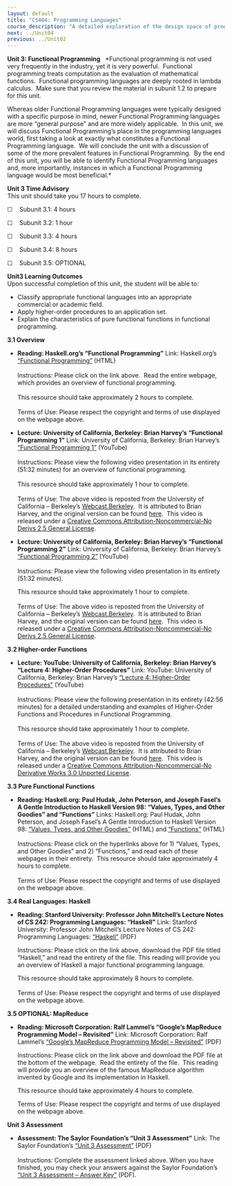 ```yaml
---
layout: default
title: "CS404: Programming Languages"
course_description: "A detailed exploration of the design space of programming languages, including the functional, imperative, logic and object-oriented programming languages."
next: ../Unit04
previous: ../Unit02
---
```

**Unit 3: Functional Programming** <span id="3"></span> 
*Functional programming is not used very frequently in the industry, yet
it is very powerful.  Functional programming treats computation as the
evaluation of mathematical functions.  Functional programming languages
are deeply rooted in lambda calculus.  Make sure that you review the
material in subunit 1.2 to prepare for this unit.  
  
 Whereas older Functional Programming languages were typically designed
with a specific purpose in mind, newer Functional Programming languages
are more “general purpose” and are more widely applicable.  In this
unit, we will discuss Functional Programming’s place in the programming
languages world, first taking a look at exactly what constitutes a
Functional Programming language.  We will conclude the unit with a
discussion of some of the more prevalent features in Functional
Programming.  By the end of this unit, you will be able to identify
Functional Programming languages and, more importantly, instances in
which a Functional Programming language would be most beneficial.*

**Unit 3 Time Advisory**  
This unit should take you 17 hours to complete.  
  
 ☐    Subunit 3.1: 4 hours  
  
 ☐    Subunit 3.2: 1 hour  
  
 ☐    Subunit 3.3: 4 hours  
  
 ☐    Subunit 3.4: 8 hours  
  
 ☐    Subunit 3.5: OPTIONAL

**Unit3 Learning Outcomes**  
Upon successful completion of this unit, the student will be able to:  
-   Classify appropriate functional languages into an appropriate
    commercial or academic field.
-   Apply higher-order procedures to an application set.
-   Explain the characteristics of pure functional functions in
    functional programming.

**3.1 Overview** <span id="3.1"></span> 
-   **Reading: Haskell.org’s “Functional Programming”**
    Link: Haskell.org’s [“Functional
    Programming”](http://www.haskell.org/haskellwiki/Functional_programming)
    (HTML)  
        
     Instructions: Please click on the link above.  Read the entire
    webpage, which provides an overview of functional programming.  
        
     This resource should take approximately 2 hours to complete.  
        
     Terms of Use: Please respect the copyright and terms of use
    displayed on the webpage above.

-   **Lecture: University of California, Berkeley: Brian Harvey’s
    “Functional Programming 1”**
    Link: University of California, Berkeley: Brian Harvey’s
    [“Functional Programming
    1”](http://www.youtube.com/watch?v=9gIK3TKOuLs) (YouTube)  
        
     Instructions: Please view the following video presentation in its
    entirety (51:32 minutes) for an overview of functional
    programming.   
        
     This resource should take approximately 1 hour to complete.  
        
     Terms of Use: The above video is reposted from the University of
    California –
    Berkeley’s [Webcast.Berkeley](http://webcast.berkeley.edu/).  It is
    attributed to Brian Harvey, and the original version can be
    found [here](http://academicearth.org/lectures/functional-programming-i). 
    This video is released under a [Creative Commons
    Attribution-Noncommercial-No Derivs 2.5 General
    License](http://creativecommons.org/licenses/by-nc-nd/2.5/).

-   **Lecture: University of California, Berkeley: Brian Harvey’s
    “Functional Programming 2”**
    Link: University of California, Berkeley: Brian Harvey’s
    [“Functional Programming
    2”](http://www.youtube.com/watch?v=HFxGVf3KAto&list=PLB2F911C1EE370DFF&index=2&feature=plpp_video)
    (YouTube)  
        
     Instructions: Please view the following video presentation in its
    entirety (51:32 minutes).   
      
     This resource should take approximately 1 hour to complete.  
        
     Terms of Use: The above video is reposted from the University of
    California –
    Berkeley’s [Webcast.Berkeley](http://webcast.berkeley.edu/).  It is
    attributed to Brian Harvey, and the original version can be
    found [here](http://www.academicearth.org/lectures/functional-programming-ii). 
    This video is released under a [Creative Commons
    Attribution-Noncommercial-No Derivs 2.5 General
    License](http://creativecommons.org/licenses/by-nc-nd/2.5/).

**3.2 Higher-order Functions** <span id="3.2"></span> 
-   **Lecture: YouTube: University of California, Berkeley: Brian
    Harvey’s “Lecture 4: Higher-Order Procedures”**
    Link: YouTube: University of California, Berkeley: Brian Harvey’s
    [“Lecture 4: Higher-Order
    Procedures”](http://www.youtube.com/watch?v=dwnKZaMVnLg) (YouTube)  
        
     Instructions: Please view the following presentation in its
    entirety (42:56 minutes) for a detailed understanding and examples
    of Higher-Order Functions and Procedures in Functional
    Programming.   
        
     This resource should take approximately 1 hour to complete.  
        
     Terms of Use: The above video is reposted from the University of
    California – Berkeley’s
    [Webcast.Berkeley](http://webcast.berkeley.edu/).  It is attributed
    to Brian Harvey, and the original version can be found
    [here](http://www.youtube.com/redirect?q=http%3A%2F%2Fwww.youtube.com%2Fwatch%3Fv%3DZjjpW2CxRoc%26feature%3Drelmfu&session_token=OaLGiEDTMGZysgUWrR8jrez4O4x8MTM1NDY1MzY1OEAxMzU0NTY3MjU4). 
    This video is released under a [Creative Commons
    Attribution-Noncommercial-No Derivative Works 3.0 Unported
    License](http://creativecommons.org/licenses/by-nc-nd/3.0/).

**3.3 Pure Functional Functions** <span id="3.3"></span> 
-   **Reading: Haskell.org: Paul Hudak, John Peterson, and Joseph
    Fasel’s A Gentle Introduction to Haskell Version 98: “Values, Types,
    and Other Goodies” and “Functions”**
    Links: Haskell.org: Paul Hudak, John Peterson, and Joseph Fasel’s A
    Gentle Introduction to Haskell Version 98: [“Values, Types, and
    Other Goodies”](http://www.haskell.org/tutorial/goodies.html) (HTML)
    and [“Functions”](http://www.haskell.org/tutorial/functions.html)
    (HTML)  
        
     Instructions: Please click on the hyperlinks above for 1) “Values,
    Types, and Other Goodies” and 2) “Functions,” and read each of these
    webpages in their entirety.  This resource should take approximately
    4 hours to complete.  
        
     Terms of Use: Please respect the copyright and terms of use
    displayed on the webpage above.

**3.4 Real Languages: Haskell** <span id="3.4"></span> 
-   **Reading: Stanford University: Professor John Mitchell’s Lecture
    Notes of CS 242: Programming Languages: “Haskell”**
    Link: Stanford University: Professor John Mitchell’s Lecture Notes
    of CS 242: Programming Languages:
    [“Haskell”](http://courseware.stanford.edu/pg/courses/lectures/214531)
    (PDF)  
      
     Instructions: Please click on the link above, download the PDF file
    titled “Haskell,” and read the entirety of the file. This reading
    will provide you an overview of Haskell a major functional
    programming language.  
      
     This resource should take approximately 8 hours to complete.  
        
     Terms of Use: Please respect the copyright and terms of use
    displayed on the webpage above.

**3.5 OPTIONAL: MapReduce** <span id="3.5"></span> 
-   **Reading: Microsoft Corporation: Ralf Lammel’s “Google’s MapReduce
    Programming Model – Revisited”**
    Link: Microsoft Corporation: Ralf Lammel’s [“Google’s MapReduce
    Programming Model –
    Revisited”](http://userpages.uni-koblenz.de/~laemmel/MapReduce/)
    (PDF)  
      
     Instructions: Please click on the link above and download the PDF
    file at the bottom of the webpage.  Read the entirety of the file. 
    This reading will provide you an overview of the famous MapReduce
    algorithm invented by Google and its implementation in Haskell.  
      
     This resource should take approximately 4 hours to complete.  
      
     Terms of Use: Please respect the copyright and terms of use
    displayed on the webpage above.

**Unit 3 Assessment** <span id="3.6"></span> 
-   **Assessment: The Saylor Foundation’s “Unit 3 Assessment”**
    Link: The Saylor Foundation’s [“Unit 3
    Assessment”](http://www.saylor.org/site/wp-content/uploads/2012/12/CS404-Unit-3-Assessment-FINAL.pdf)
    (PDF)  
        
     Instructions: Complete the assessment linked above. When you have
    finished, you may check your answers against the Saylor Foundation’s
    [“Unit 3 Assessment – Answer
    Key”](http://www.saylor.org/site/wp-content/uploads/2012/12/CS404-Unit-3-Assessment-Answer-Key-FINAL.pdf)
    (PDF).


